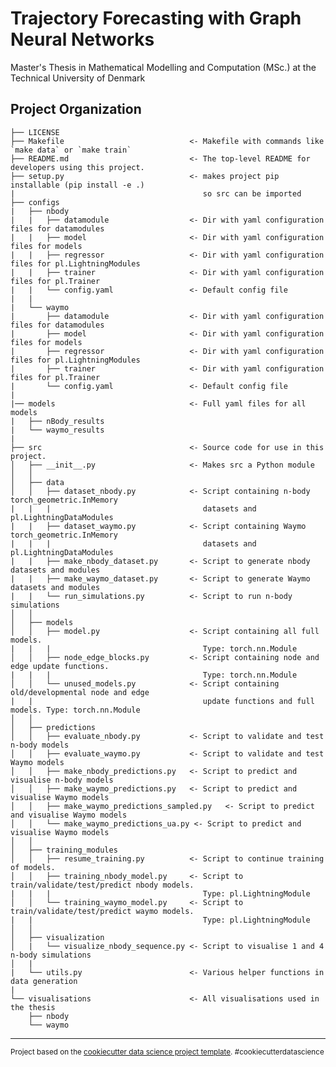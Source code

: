 Trajectory Forecasting with Graph Neural Networks
==============================

Master's Thesis in Mathematical Modelling and Computation (MSc.) at the Technical University of Denmark

Project Organization
------------

    ├── LICENSE
    ├── Makefile                            <- Makefile with commands like `make data` or `make train`
    ├── README.md                           <- The top-level README for developers using this project.
    ├── setup.py                            <- makes project pip installable (pip install -e .) 
    |                                          so src can be imported
    ├── configs
    |   ├── nbody
    |   |   ├── datamodule                  <- Dir with yaml configuration files for datamodules
    |   |   ├── model                       <- Dir with yaml configuration files for models
    |   |   ├── regressor                   <- Dir with yaml configuration files for pl.LightningModules
    |   |   ├── trainer                     <- Dir with yaml configuration files for pl.Trainer
    |   |   └── config.yaml                 <- Default config file
    |   |
    |   └── waymo
    |       ├── datamodule                  <- Dir with yaml configuration files for datamodules
    |       ├── model                       <- Dir with yaml configuration files for models
    |       ├── regressor                   <- Dir with yaml configuration files for pl.LightningModules
    |       ├── trainer                     <- Dir with yaml configuration files for pl.Trainer
    |       └── config.yaml                 <- Default config file
    |    
    |── models                              <- Full yaml files for all models
    |   ├── nBody_results                   
    |   └── waymo_results
    |    
    ├── src                                 <- Source code for use in this project.
    │   ├── __init__.py                     <- Makes src a Python module
    │   │
    │   ├── data           
    │   │   ├── dataset_nbody.py            <- Script containing n-body torch_geometric.InMemory 
    |   |   |                                  datasets and pl.LightningDataModules 
    |   |   ├── dataset_waymo.py            <- Script containing Waymo torch_geometric.InMemory 
    |   |   |                                  datasets and pl.LightningDataModules 
    |   |   ├── make_nbody_dataset.py       <- Script to generate nbody datasets and modules
    |   |   ├── make_waymo_dataset.py       <- Script to generate Waymo datasets and modules
    |   |   └── run_simulations.py          <- Script to run n-body simulations
    │   │
    │   ├── models          
    │   │   ├── model.py                    <- Script containing all full models. 
    |   |   |                                  Type: torch.nn.Module
    │   │   ├── node_edge_blocks.py         <- Script containing node and edge update functions.
    |   |   |                                  Type: torch.nn.Module
    │   │   └── unused_models.py            <- Script containing old/developmental node and edge 
    |   |                                      update functions and full models. Type: torch.nn.Module
    │   │
    │   ├── predictions
    │   │   ├── evaluate_nbody.py           <- Script to validate and test n-body models
    │   │   ├── evaluate_waymo.py           <- Script to validate and test Waymo models
    │   │   ├── make_nbody_predictions.py   <- Script to predict and visualise n-body models
    │   │   ├── make_waymo_predictions.py   <- Script to predict and visualise Waymo models
    │   │   ├── make_waymo_predictions_sampled.py   <- Script to predict and visualise Waymo models
    │   │   └── make_waymo_predictions_ua.py <- Script to predict and visualise Waymo models
    │   │
    │   ├── training_modules
    │   │   ├── resume_training.py          <- Script to continue training of models. 
    │   │   ├── training_nbody_model.py     <- Script to train/validate/test/predict nbody models. 
    |   |   |                                  Type: pl.LightningModule
    │   │   └── training_waymo_model.py     <- Script to train/validate/test/predict waymo models. 
    |   |                                      Type: pl.LightningModule
    │   │   
    │   ├── visualization  
    │   |   └── visualize_nbody_sequence.py <- Script to visualise 1 and 4 n-body simulations
    │   |
    |   └── utils.py                        <- Various helper functions in data generation
    |
    └── visualisations                      <- All visualisations used in the thesis
        ├── nbody
        └── waymo    

--------

<p><small>Project based on the <a target="_blank" href="https://drivendata.github.io/cookiecutter-data-science/">cookiecutter data science project template</a>. #cookiecutterdatascience</small></p>
